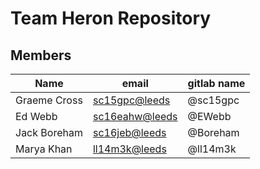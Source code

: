 # Team Heron Repository

## Members
| Name          | email           | gitlab name |
| ----          | -----	          | ----------- |
| Graeme Cross  | <sc15gpc@leeds> | @sc15gpc    |
| Ed Webb       | <sc16eahw@leeds>| @EWebb      |
| Jack Boreham	| <sc16jeb@leeds> | @Boreham	|
| Marya Khan    | <ll14m3k@leeds> | @ll14m3k    |
